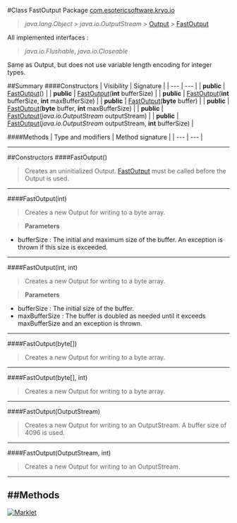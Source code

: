 #Class FastOutput
Package [com.esotericsoftware.kryo.io](README.md)<br>

> *java.lang.Object* > *java.io.OutputStream* > [Output](Output.md) > [FastOutput](FastOutput.md)

All implemented interfaces :
> *java.io.Flushable*, *java.io.Closeable*

Same as Output, but does not use variable length encoding for integer types.


##Summary
####Constructors
| Visibility | Signature |
| --- | --- |
| **public** | [FastOutput](#fastoutput)() |
| **public** | [FastOutput](#fastoutputint)(**int** bufferSize) |
| **public** | [FastOutput](#fastoutputint-int)(**int** bufferSize, **int** maxBufferSize) |
| **public** | [FastOutput](#fastoutputbyte)(**byte** buffer) |
| **public** | [FastOutput](#fastoutputbyte-int)(**byte** buffer, **int** maxBufferSize) |
| **public** | [FastOutput](#fastoutputoutputstream)(*java.io.OutputStream* outputStream) |
| **public** | [FastOutput](#fastoutputoutputstream-int)(*java.io.OutputStream* outputStream, **int** bufferSize) |

####Methods
| Type and modifiers | Method signature |
| --- | --- |

---


##Constructors
####FastOutput()
> Creates an uninitialized Output. [FastOutput](FastOutput.md) must be called before the Output is used.


---

####FastOutput(int)
> Creates a new Output for writing to a byte array.

> **Parameters**
* bufferSize : The initial and maximum size of the buffer. An exception is thrown if this size is exceeded.


---

####FastOutput(int, int)
> Creates a new Output for writing to a byte array.

> **Parameters**
* bufferSize : The initial size of the buffer.
* maxBufferSize : The buffer is doubled as needed until it exceeds maxBufferSize and an exception is thrown.


---

####FastOutput(byte[])
> Creates a new Output for writing to a byte array.


---

####FastOutput(byte[], int)
> Creates a new Output for writing to a byte array.


---

####FastOutput(OutputStream)
> Creates a new Output for writing to an OutputStream. A buffer size of 4096 is used.


---

####FastOutput(OutputStream, int)
> Creates a new Output for writing to an OutputStream.


---


##Methods
---

[![Marklet](https://img.shields.io/badge/Generated%20by-Marklet-green.svg)](https://github.com/Faylixe/marklet)